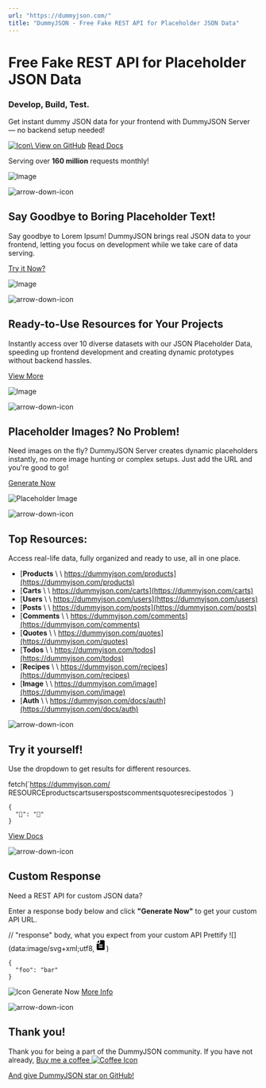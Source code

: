 ```yaml
---
url: "https://dummyjson.com/"
title: "DummyJSON - Free Fake REST API for Placeholder JSON Data"
---
```


# Free Fake REST API for Placeholder JSON Data

### Develop, Build, Test.

Get instant dummy JSON data for your frontend with DummyJSON Server — no backend setup needed!


[![Icon](https://dummyjson.com/public/img/icons/github.svg)\\
View on GitHub](https://github.com/Ovi/DummyJSON) [Read Docs](https://dummyjson.com/docs)

Serving over **160 million** requests monthly!

![Image](https://dummyjson.com/public/img/hero-image.svg)

![arrow-down-icon](https://dummyjson.com/public/img/icons/arrow-down-1.svg)

## Say Goodbye to Boring Placeholder Text!

Say goodbye to Lorem Ipsum! DummyJSON brings real JSON data to your frontend, letting you focus on development while we take care of data serving.


[Try it Now?](https://dummyjson.com/docs)

![Image](https://dummyjson.com/public/img/lorem-placeholder.svg)

![arrow-down-icon](https://dummyjson.com/public/img/icons/arrow-down-1.svg)

## Ready-to-Use Resources for Your Projects

Instantly access over 10 diverse datasets with our JSON Placeholder Data, speeding up frontend development and creating dynamic prototypes without backend hassles.


[View More](https://dummyjson.com/docs)

![Image](https://dummyjson.com/public/img/multiple-options.svg)

![arrow-down-icon](https://dummyjson.com/public/img/icons/arrow-down-1.svg)

## Placeholder Images? No Problem!

Need images on the fly? DummyJSON Server creates dynamic placeholders instantly, no more image hunting or complex setups. Just add the URL and you're good to go!


[Generate Now](https://dummyjson.com/docs/image)

![Placeholder Image](https://dummyjson.com/public/img/placeholder-image.svg)

![arrow-down-icon](https://dummyjson.com/public/img/icons/arrow-down-1.svg)

## Top Resources:

Access real-life data, fully organized and ready to use, all in one place.


- [**Products** \\
\\
https://dummyjson.com/products](https://dummyjson.com/products)
- [**Carts** \\
\\
https://dummyjson.com/carts](https://dummyjson.com/carts)
- [**Users** \\
\\
https://dummyjson.com/users](https://dummyjson.com/users)
- [**Posts** \\
\\
https://dummyjson.com/posts](https://dummyjson.com/posts)
- [**Comments** \\
\\
https://dummyjson.com/comments](https://dummyjson.com/comments)
- [**Quotes** \\
\\
https://dummyjson.com/quotes](https://dummyjson.com/quotes)
- [**Todos** \\
\\
https://dummyjson.com/todos](https://dummyjson.com/todos)
- [**Recipes** \\
\\
https://dummyjson.com/recipes](https://dummyjson.com/recipes)
- [**Image** \\
\\
https://dummyjson.com/image](https://dummyjson.com/image)
- [**Auth** \\
\\
https://dummyjson.com/docs/auth](https://dummyjson.com/docs/auth)

![arrow-down-icon](https://dummyjson.com/public/img/icons/arrow-down-1.svg)

## Try it yourself!

Use the dropdown to get results for different resources.

fetch(\`https://dummyjson.com/
RESOURCEproductscartsuserspostscommentsquotesrecipestodos
\`)


```
{
  "💬": "🤔"
}
```

[View Docs](https://dummyjson.com/docs)

![arrow-down-icon](https://dummyjson.com/public/img/icons/arrow-down-1.svg)

## Custom Response

Need a REST API for custom JSON data?


Enter a response body below and click **"Generate Now"** to get your custom API URL.


// "response" body, what you expect from your custom API
Prettify ![](data:image/svg+xml;utf8,<svg class='w-6 h-6 text-gray-800 dark:text-white' aria-hidden='true' xmlns='http://www.w3.org/2000/svg' width='24' height='24' fill='%23000000' viewBox='0 0 24 24'>%0A            <path fill-rule='evenodd' d='M9 2.221V7H4.221a2 2 0 0 1 .365-.5L8.5 2.586A2 2 0 0 1 9 2.22ZM11 2v5a2 2 0 0 1-2 2H4v11a2 2 0 0 0 2 2h12a2 2 0 0 0 2-2V4a2 2 0 0 0-2-2h-7ZM8 16a1 1 0 0 1 1-1h6a1 1 0 1 1 0 2H9a1 1 0 0 1-1-1Zm1-5a1 1 0 1 0 0 2h6a1 1 0 1 0 0-2H9Z' clip-rule='evenodd'/>%0A            </svg>)

```
{
  "foo": "bar"
}
```

![Icon](https://dummyjson.com/public/img/icons/magic-wand.svg)
Generate Now
[More Info](https://dummyjson.com/custom-response)

![arrow-down-icon](https://dummyjson.com/public/img/icons/arrow-down-1.svg)

## Thank you!

Thank you for being a part of the DummyJSON community. If you have not already,
[Buy me a coffee ![Coffee Icon](https://dummyjson.com/public/img/icons/coffee.svg)](https://buymeacoffee.com/muhammadovi)

[And give DummyJSON star on GitHub!](https://github.com/Ovi/DummyJSON)
